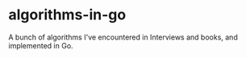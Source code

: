 # algorithms-in-go
A bunch of algorithms I've encountered in Interviews and books, and implemented in Go.
